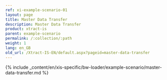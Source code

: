 ```yaml
---
ref: xi-example-scenario-01
layout: page
title: Master Data Transfer
description: Master Data Transfer
product: xtract-is
parent: example-scenario
permalink: /:collection/:path
weight: 1
lang: en_GB
old_url: /Xtract-IS-EN/default.aspx?pageid=master-data-transfer
---
```

{% include _content/en/xis-specific/bw-loader/example-scenario/master-data-transfer.md %}
